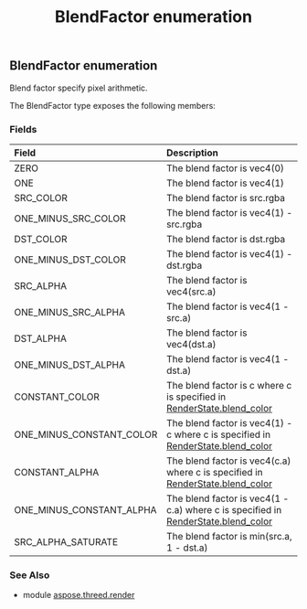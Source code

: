 ﻿---
title: BlendFactor enumeration
second_title: Aspose.3D for Python via .NET API References
description: 
type: docs
weight: 390
url: /python-net/aspose.threed.render/blendfactor/
is_root: false
---

## BlendFactor enumeration

Blend factor specify pixel arithmetic.



The BlendFactor type exposes the following members:

### Fields
| Field | Description |
| :- | :- |
| ZERO | The blend factor is vec4(0) |
| ONE | The blend factor is vec4(1) |
| SRC_COLOR | The blend factor is src.rgba |
| ONE_MINUS_SRC_COLOR | The blend factor is vec4(1) - src.rgba |
| DST_COLOR | The blend factor is dst.rgba |
| ONE_MINUS_DST_COLOR | The blend factor is vec4(1) - dst.rgba |
| SRC_ALPHA | The blend factor is vec4(src.a) |
| ONE_MINUS_SRC_ALPHA | The blend factor is vec4(1 - src.a) |
| DST_ALPHA | The blend factor is vec4(dst.a) |
| ONE_MINUS_DST_ALPHA | The blend factor is vec4(1 - dst.a) |
| CONSTANT_COLOR | The blend factor is c where c is specified in [RenderState.blend_color](/3d/python-net/aspose.threed.render/renderstate#blend_color) |
| ONE_MINUS_CONSTANT_COLOR | The blend factor is vec4(1) - c where c is specified in [RenderState.blend_color](/3d/python-net/aspose.threed.render/renderstate#blend_color) |
| CONSTANT_ALPHA | The blend factor is vec4(c.a) where c is specified in [RenderState.blend_color](/3d/python-net/aspose.threed.render/renderstate#blend_color) |
| ONE_MINUS_CONSTANT_ALPHA | The blend factor is vec4(1 - c.a) where c is specified in [RenderState.blend_color](/3d/python-net/aspose.threed.render/renderstate#blend_color) |
| SRC_ALPHA_SATURATE | The blend factor is min(src.a, 1 - dst.a) |



### See Also
* module [aspose.threed.render](..)
